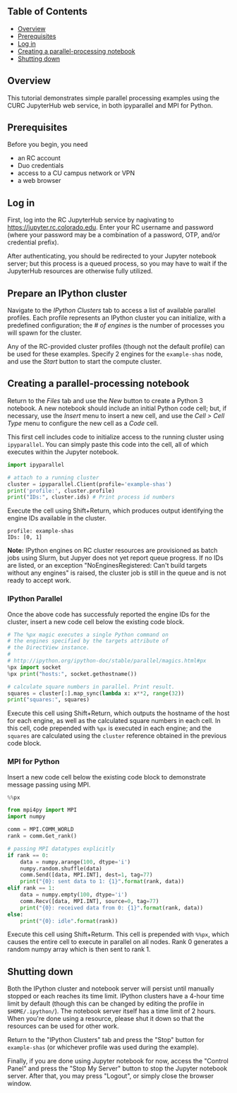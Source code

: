 ## Table of Contents
- [Overview](#overview)
- [Prerequisites](#prerequisites)
- [Log in](#log-in)
- [Creating a parallel-processing notebook](#creating-a-parallel-processing-notebook)
- [Shutting down](#shutting-down)

## Overview
This tutorial demonstrates simple parallel processing examples using the CURC JupyterHub web service, in both ipyparallel and MPI for Python.

## Prerequisites
Before you begin, you need
* an RC account
* Duo credentials
* access to a CU campus network or VPN
* a web browser

## Log in
First, log into the RC JupyterHub service by nagivating to https://jupyter.rc.colorado.edu. Enter your RC username and password (where your password may be a combination of a password, OTP, and/or credential prefix).

After authenticating, you should be redirected to your Jupyter notebook server; but this process is a queued process, so you may have to wait if the JupyterHub resources are otherwise fully utilized.

## Prepare an IPython cluster
Navigate to the _IPython Clusters_ tab to access a list of available parallel profiles. Each profile represents an IPython cluster you can initialize, with a predefined configuration; the _# of engines_ is the number of processes you will spawn for the cluster.

Any of the RC-provided cluster profiles (though not the default profile) can be used for these examples. Specify 2 engines for the `example-shas` node, and use the _Start_ button to start the compute cluster.

## Creating a parallel-processing notebook
Return to the _Files_ tab and use the _New_ button to create a Python 3 notebook. A new notebook should include an initial Python code cell; but, if necessary, use the _Insert_ menu to insert a new cell, and use the _Cell > Cell Type_ menu to configure the new cell as a _Code_ cell.

This first cell includes code to initialize access to the running cluster using `ipyparallel`. You can simply paste this code into the cell, all of which executes within the Jupyter notebook.

```python
import ipyparallel

# attach to a running cluster
cluster = ipyparallel.Client(profile='example-shas')
print('profile:', cluster.profile)
print("IDs:", cluster.ids) # Print process id numbers
```

Execute the cell using Shift+Return, which produces output identifying the engine IDs available in the cluster.

```
profile: example-shas
IDs: [0, 1]
```

**Note:** IPython engines on RC cluster resources are provisioned as batch jobs using Slurm, but Jupyer does not yet report queue progress. If no IDs are listed, or an exception "NoEnginesRegistered: Can't build targets without any engines" is raised, the cluster job is still in the queue and is not ready to accept work.

### IPython Parallel
Once the above code has successfuly reported the engine IDs for the cluster, insert a new code cell below the existing code block.

```python
# The %px magic executes a single Python command on
# the engines specified by the targets attribute of
# the DirectView instance.
#
# http://ipython.org/ipython-doc/stable/parallel/magics.html#px
%px import socket
%px print("hosts:", socket.gethostname())

# calculate square numbers in parallel. Print result.
squares = cluster[:].map_sync(lambda x: x**2, range(32))
print("squares:", squares)
```

Execute this cell using Shift+Return, which outputs the hostname of the host for each engine, as well as the calculated square numbers in each cell. In this cell, code prepended with `%px` is executed in each engine; and the `squares` are calculated using the `cluster` reference obtained in the previous code block.

### MPI for Python
Insert a new code cell below the existing code block to demonstrate message passing using MPI.

```python
%%px

from mpi4py import MPI
import numpy

comm = MPI.COMM_WORLD
rank = comm.Get_rank()

# passing MPI datatypes explicitly
if rank == 0:
    data = numpy.arange(100, dtype='i')
    numpy.random.shuffle(data)
    comm.Send([data, MPI.INT], dest=1, tag=77)
    print("{0}: sent data to 1: {1}".format(rank, data))
elif rank == 1:
    data = numpy.empty(100, dtype='i')
    comm.Recv([data, MPI.INT], source=0, tag=77)
    print("{0}: received data from 0: {1}".format(rank, data))
else:
    print("{0}: idle".format(rank))
```

Execute this cell using Shift+Returm. This cell is prepended with `%%px`, which causes the entire cell to execute in parallel on all nodes. Rank 0 generates a random numpy array which is then sent to rank 1.

## Shutting down
Both the IPython cluster and notebook server will persist until manually stopped or each reaches its time limit. IPython clusters have a 4-hour time limit by default (though this can be changed by editing the profile in `$HOME/.ipython/`). The notebook server itself has a time limit of 2 hours. When you're done using a resource, please shut it down so that the resources can be used for other work.

Return to the "IPython Clusters" tab and press the "Stop" button for `example-shas` (or whichever profile was used during the example).

Finally, if you are done using Jupyter notebook for now, access the "Control Panel" and press the "Stop My Server" button to stop the Jupyter notebook server. After that, you may press "Logout", or simply close the browser window.

